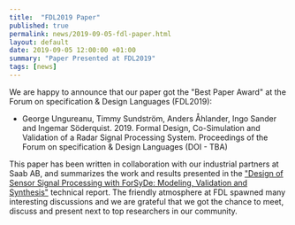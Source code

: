 ```yaml
---
title:  "FDL2019 Paper"
published: true
permalink: news/2019-09-05-fdl-paper.html
layout: default
date: 2019-09-05 12:00:00 +01:00
summary: "Paper Presented at FDL2019"
tags: [news]
---
```


We are happy to announce that our paper got the "Best Paper Award" at the Forum on specification & Design Languages (FDL2019):

 * George Ungureanu, Timmy Sundström, Anders Åhlander, Ingo Sander and Ingemar Söderquist. 2019. Formal Design, Co-Simulation and Validation of a Radar Signal Processing System. Proceedings of the Forum on specification & Design Languages (DOI - TBA)
 
This paper has been written in collaboration with our industrial partners at Saab AB, and summarizes the work and results presented in the ["Design of Sensor Signal Processing with ForSyDe: Modeling, Validation and Synthesis"](https://forsyde.github.io/docs/aesa-radar/) 
technical report. The friendly atmosphere at FDL spawned many interesting discussions and we are grateful that we got the chance to meet, discuss and present next to top researchers in our community. 

